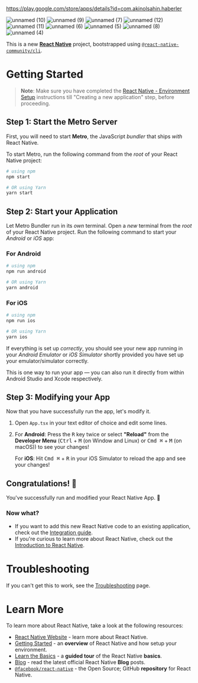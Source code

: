 https://play.google.com/store/apps/details?id=com.akinolsahin.haberler 

![unnamed (10)](https://github.com/user-attachments/assets/2821435a-5b57-4f1e-b42b-d6077a8301ee)
![unnamed (9)](https://github.com/user-attachments/assets/7c15f936-d478-4928-88f3-a8f79c3eba3c)
![unnamed (7)](https://github.com/user-attachments/assets/6949c9f5-3f39-44c7-825f-3548c2e9e8d2)
![unnamed (12)](https://github.com/user-attachments/assets/97dd13e9-c4ca-4d24-bb3c-72bef0be9cc9)
![unnamed (11)](https://github.com/user-attachments/assets/fd5c633b-100e-4295-ba09-448e252fba6e)
![unnamed (6)](https://github.com/user-attachments/assets/ef09a3ad-561f-4123-a0aa-75f690ac23ed)
![unnamed (5)](https://github.com/user-attachments/assets/83cead75-1b96-431d-bc77-d470b3bd43a8)
![unnamed (8)](https://github.com/user-attachments/assets/3a0816f0-1ba7-4838-a263-df70bc532858)
![unnamed (4)](https://github.com/user-attachments/assets/d6f0a320-c054-4f24-af46-4d62d100d42f)


This is a new [**React Native**](https://reactnative.dev) project, bootstrapped using [`@react-native-community/cli`](https://github.com/react-native-community/cli).

# Getting Started

>**Note**: Make sure you have completed the [React Native - Environment Setup](https://reactnative.dev/docs/environment-setup) instructions till "Creating a new application" step, before proceeding.

## Step 1: Start the Metro Server

First, you will need to start **Metro**, the JavaScript _bundler_ that ships _with_ React Native.

To start Metro, run the following command from the _root_ of your React Native project:

```bash
# using npm
npm start

# OR using Yarn
yarn start
```

## Step 2: Start your Application

Let Metro Bundler run in its _own_ terminal. Open a _new_ terminal from the _root_ of your React Native project. Run the following command to start your _Android_ or _iOS_ app:

### For Android

```bash
# using npm
npm run android

# OR using Yarn
yarn android
```

### For iOS

```bash
# using npm
npm run ios

# OR using Yarn
yarn ios
```

If everything is set up _correctly_, you should see your new app running in your _Android Emulator_ or _iOS Simulator_ shortly provided you have set up your emulator/simulator correctly.

This is one way to run your app — you can also run it directly from within Android Studio and Xcode respectively.

## Step 3: Modifying your App

Now that you have successfully run the app, let's modify it.

1. Open `App.tsx` in your text editor of choice and edit some lines.
2. For **Android**: Press the <kbd>R</kbd> key twice or select **"Reload"** from the **Developer Menu** (<kbd>Ctrl</kbd> + <kbd>M</kbd> (on Window and Linux) or <kbd>Cmd ⌘</kbd> + <kbd>M</kbd> (on macOS)) to see your changes!

   For **iOS**: Hit <kbd>Cmd ⌘</kbd> + <kbd>R</kbd> in your iOS Simulator to reload the app and see your changes!

## Congratulations! :tada:

You've successfully run and modified your React Native App. :partying_face:

### Now what?

- If you want to add this new React Native code to an existing application, check out the [Integration guide](https://reactnative.dev/docs/integration-with-existing-apps).
- If you're curious to learn more about React Native, check out the [Introduction to React Native](https://reactnative.dev/docs/getting-started).

# Troubleshooting

If you can't get this to work, see the [Troubleshooting](https://reactnative.dev/docs/troubleshooting) page.

# Learn More

To learn more about React Native, take a look at the following resources:

- [React Native Website](https://reactnative.dev) - learn more about React Native.
- [Getting Started](https://reactnative.dev/docs/environment-setup) - an **overview** of React Native and how setup your environment.
- [Learn the Basics](https://reactnative.dev/docs/getting-started) - a **guided tour** of the React Native **basics**.
- [Blog](https://reactnative.dev/blog) - read the latest official React Native **Blog** posts.
- [`@facebook/react-native`](https://github.com/facebook/react-native) - the Open Source; GitHub **repository** for React Native.

